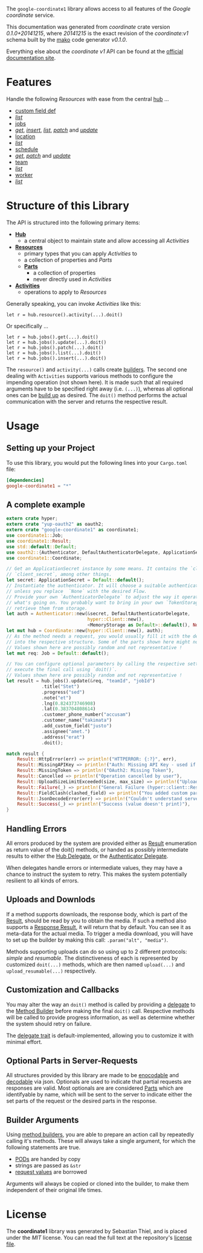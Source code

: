 <!---
DO NOT EDIT !
This file was generated automatically from 'src/mako/README.md.mako'
DO NOT EDIT !
-->
The `google-coordinate1` library allows access to all features of the *Google coordinate* service.

This documentation was generated from *coordinate* crate version *0.1.0+20141215*, where *20141215* is the exact revision of the *coordinate:v1* schema built by the [mako](http://www.makotemplates.org/) code generator *v0.1.0*.

Everything else about the *coordinate* *v1* API can be found at the
[official documentation site](https://developers.google.com/coordinate/).
# Features

Handle the following *Resources* with ease from the central [hub](http://byron.github.io/google-apis-rs/google-coordinate1/struct.Coordinate.html) ... 

* [custom field def](http://byron.github.io/google-apis-rs/google-coordinate1/struct.CustomFieldDef.html)
 * [*list*](http://byron.github.io/google-apis-rs/google-coordinate1/struct.CustomFieldDefListCall.html)
* [jobs](http://byron.github.io/google-apis-rs/google-coordinate1/struct.Job.html)
 * [*get*](http://byron.github.io/google-apis-rs/google-coordinate1/struct.JobGetCall.html), [*insert*](http://byron.github.io/google-apis-rs/google-coordinate1/struct.JobInsertCall.html), [*list*](http://byron.github.io/google-apis-rs/google-coordinate1/struct.JobListCall.html), [*patch*](http://byron.github.io/google-apis-rs/google-coordinate1/struct.JobPatchCall.html) and [*update*](http://byron.github.io/google-apis-rs/google-coordinate1/struct.JobUpdateCall.html)
* [location](http://byron.github.io/google-apis-rs/google-coordinate1/struct.Location.html)
 * [*list*](http://byron.github.io/google-apis-rs/google-coordinate1/struct.LocationListCall.html)
* [schedule](http://byron.github.io/google-apis-rs/google-coordinate1/struct.Schedule.html)
 * [*get*](http://byron.github.io/google-apis-rs/google-coordinate1/struct.ScheduleGetCall.html), [*patch*](http://byron.github.io/google-apis-rs/google-coordinate1/struct.SchedulePatchCall.html) and [*update*](http://byron.github.io/google-apis-rs/google-coordinate1/struct.ScheduleUpdateCall.html)
* [team](http://byron.github.io/google-apis-rs/google-coordinate1/struct.Team.html)
 * [*list*](http://byron.github.io/google-apis-rs/google-coordinate1/struct.TeamListCall.html)
* [worker](http://byron.github.io/google-apis-rs/google-coordinate1/struct.Worker.html)
 * [*list*](http://byron.github.io/google-apis-rs/google-coordinate1/struct.WorkerListCall.html)




# Structure of this Library

The API is structured into the following primary items:

* **[Hub](http://byron.github.io/google-apis-rs/google-coordinate1/struct.Coordinate.html)**
    * a central object to maintain state and allow accessing all *Activities*
* **[Resources](http://byron.github.io/google-apis-rs/google-coordinate1/trait.Resource.html)**
    * primary types that you can apply *Activities* to
    * a collection of properties and *Parts*
    * **[Parts](http://byron.github.io/google-apis-rs/google-coordinate1/trait.Part.html)**
        * a collection of properties
        * never directly used in *Activities*
* **[Activities](http://byron.github.io/google-apis-rs/google-coordinate1/trait.CallBuilder.html)**
    * operations to apply to *Resources*

Generally speaking, you can invoke *Activities* like this:

```Rust,ignore
let r = hub.resource().activity(...).doit()
```

Or specifically ...

```ignore
let r = hub.jobs().get(...).doit()
let r = hub.jobs().update(...).doit()
let r = hub.jobs().patch(...).doit()
let r = hub.jobs().list(...).doit()
let r = hub.jobs().insert(...).doit()
```

The `resource()` and `activity(...)` calls create [builders][builder-pattern]. The second one dealing with `Activities` 
supports various methods to configure the impending operation (not shown here). It is made such that all required arguments have to be 
specified right away (i.e. `(...)`), whereas all optional ones can be [build up][builder-pattern] as desired.
The `doit()` method performs the actual communication with the server and returns the respective result.

# Usage

## Setting up your Project

To use this library, you would put the following lines into your `Cargo.toml` file:

```toml
[dependencies]
google-coordinate1 = "*"
```

## A complete example

```Rust
extern crate hyper;
extern crate "yup-oauth2" as oauth2;
extern crate "google-coordinate1" as coordinate1;
use coordinate1::Job;
use coordinate1::Result;
use std::default::Default;
use oauth2::{Authenticator, DefaultAuthenticatorDelegate, ApplicationSecret, MemoryStorage};
use coordinate1::Coordinate;

// Get an ApplicationSecret instance by some means. It contains the `client_id` and 
// `client_secret`, among other things.
let secret: ApplicationSecret = Default::default();
// Instantiate the authenticator. It will choose a suitable authentication flow for you, 
// unless you replace  `None` with the desired Flow.
// Provide your own `AuthenticatorDelegate` to adjust the way it operates and get feedback about 
// what's going on. You probably want to bring in your own `TokenStorage` to persist tokens and
// retrieve them from storage.
let auth = Authenticator::new(&secret, DefaultAuthenticatorDelegate,
                              hyper::Client::new(),
                              <MemoryStorage as Default>::default(), None);
let mut hub = Coordinate::new(hyper::Client::new(), auth);
// As the method needs a request, you would usually fill it with the desired information
// into the respective structure. Some of the parts shown here might not be applicable !
// Values shown here are possibly random and not representative !
let mut req: Job = Default::default();

// You can configure optional parameters by calling the respective setters at will, and
// execute the final call using `doit()`.
// Values shown here are possibly random and not representative !
let result = hub.jobs().update(&req, "teamId", "jobId")
             .title("Stet")
             .progress("sed")
             .note("et")
             .lng(0.824373746908)
             .lat(0.383704808614)
             .customer_phone_number("accusam")
             .customer_name("takimata")
             .add_custom_field("justo")
             .assignee("amet.")
             .address("erat")
             .doit();

match result {
    Result::HttpError(err) => println!("HTTPERROR: {:?}", err),
    Result::MissingAPIKey => println!("Auth: Missing API Key - used if there are no scopes"),
    Result::MissingToken => println!("OAuth2: Missing Token"),
    Result::Cancelled => println!("Operation cancelled by user"),
    Result::UploadSizeLimitExceeded(size, max_size) => println!("Upload size too big: {} of {}", size, max_size),
    Result::Failure(_) => println!("General Failure (hyper::client::Response doesn't print)"),
    Result::FieldClash(clashed_field) => println!("You added custom parameter which is part of builder: {:?}", clashed_field),
    Result::JsonDecodeError(err) => println!("Couldn't understand server reply - maybe API needs update: {:?}", err),
    Result::Success(_) => println!("Success (value doesn't print)"),
}

```
## Handling Errors

All errors produced by the system are provided either as [Result](http://byron.github.io/google-apis-rs/google-coordinate1/enum.Result.html) enumeration as return value of 
the doit() methods, or handed as possibly intermediate results to either the 
[Hub Delegate](http://byron.github.io/google-apis-rs/google-coordinate1/trait.Delegate.html), or the [Authenticator Delegate](http://byron.github.io/google-apis-rs/google-coordinate1/../yup-oauth2/trait.AuthenticatorDelegate.html).

When delegates handle errors or intermediate values, they may have a chance to instruct the system to retry. This 
makes the system potentially resilient to all kinds of errors.

## Uploads and Downlods
If a method supports downloads, the response body, which is part of the [Result](http://byron.github.io/google-apis-rs/google-coordinate1/enum.Result.html), should be
read by you to obtain the media.
If such a method also supports a [Response Result](http://byron.github.io/google-apis-rs/google-coordinate1/trait.ResponseResult.html), it will return that by default.
You can see it as meta-data for the actual media. To trigger a media download, you will have to set up the builder by making
this call: `.param("alt", "media")`.

Methods supporting uploads can do so using up to 2 different protocols: 
*simple* and *resumable*. The distinctiveness of each is represented by customized 
`doit(...)` methods, which are then named `upload(...)` and `upload_resumable(...)` respectively.

## Customization and Callbacks

You may alter the way an `doit()` method is called by providing a [delegate](http://byron.github.io/google-apis-rs/google-coordinate1/trait.Delegate.html) to the 
[Method Builder](http://byron.github.io/google-apis-rs/google-coordinate1/trait.CallBuilder.html) before making the final `doit()` call. 
Respective methods will be called to provide progress information, as well as determine whether the system should 
retry on failure.

The [delegate trait](http://byron.github.io/google-apis-rs/google-coordinate1/trait.Delegate.html) is default-implemented, allowing you to customize it with minimal effort.

## Optional Parts in Server-Requests

All structures provided by this library are made to be [enocodable](http://byron.github.io/google-apis-rs/google-coordinate1/trait.RequestValue.html) and 
[decodable](http://byron.github.io/google-apis-rs/google-coordinate1/trait.ResponseResult.html) via json. Optionals are used to indicate that partial requests are responses are valid.
Most optionals are are considered [Parts](http://byron.github.io/google-apis-rs/google-coordinate1/trait.Part.html) which are identifyable by name, which will be sent to 
the server to indicate either the set parts of the request or the desired parts in the response.

## Builder Arguments

Using [method builders](http://byron.github.io/google-apis-rs/google-coordinate1/trait.CallBuilder.html), you are able to prepare an action call by repeatedly calling it's methods.
These will always take a single argument, for which the following statements are true.

* [PODs][wiki-pod] are handed by copy
* strings are passed as `&str`
* [request values](http://byron.github.io/google-apis-rs/google-coordinate1/trait.RequestValue.html) are borrowed

Arguments will always be copied or cloned into the builder, to make them independent of their original life times.

[wiki-pod]: http://en.wikipedia.org/wiki/Plain_old_data_structure
[builder-pattern]: http://en.wikipedia.org/wiki/Builder_pattern
[google-go-api]: https://github.com/google/google-api-go-client

# License
The **coordinate1** library was generated by Sebastian Thiel, and is placed 
under the *MIT* license.
You can read the full text at the repository's [license file][repo-license].

[repo-license]: https://github.com/Byron/google-apis-rs/LICENSE.md
